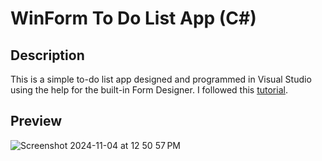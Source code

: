 # WinForm To Do List App (C#)

## Description

This is a simple to-do list app designed and programmed in Visual Studio using the help for the built-in Form Designer. I followed this [tutorial](https://youtu.be/gJ_o-T7Dhus?si=K3xobTzOGNnpqUkw).

## Preview

![Screenshot 2024-11-04 at 12 50 57 PM](https://github.com/user-attachments/assets/b7c7bb75-e8c0-4bb1-b30c-6a131914b955)
